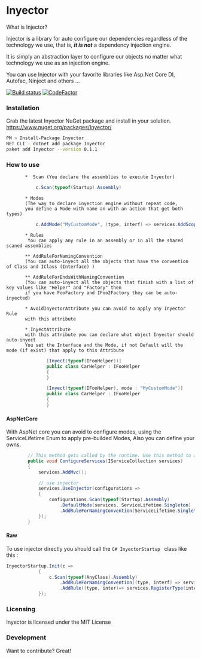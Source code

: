 # Inyector

What is Injector?

Injector is a library for auto configure our dependencies regardless of the technology we use, that is, ***it is not*** a dependency injection engine.

It is simply an abstraction layer to configure our objects no matter what technology we use as an injection engine.

You can use Injector with your favorite libraries like Asp.Net Core DI, Autofac, Ninject and others ...


[![Build status](https://ci.appveyor.com/api/projects/status/j7f6vfv3s4nwwak6?svg=true)](https://ci.appveyor.com/project/davidrevoledo/inyector)
[![CodeFactor](https://www.codefactor.io/repository/github/davidrevoledo/inyector/badge)](https://www.codefactor.io/repository/github/davidrevoledo/inyector)

### Installation
Grab the latest Inyector NuGet package and install in your solution. https://www.nuget.org/packages/Inyector/
```sh
PM > Install-Package Inyector 
NET CLI - dotnet add package Inyector 
paket add Inyector --version 0.1.1	
```

### How to use
           *  Scan (You declare the assemblies to execute Inyector)
```c#
           c.Scan(typeof(Startup).Assembly)
```    
           
           * Modes 
           (The way to declare inyection engine without repeat code,
           you define a Mode with name an with an action that get both types)
           
```c#
           c.AddMode("MyCustomMode", (type, interf) => services.AddScoped(interf, type));
```    
           
           * Rules
            You can apply any rule in an assembly or in all the shared scaned assemblies
           
           ** AddRuleForNamingConvention
           (You can auto-inyect all the objects that have the convention of Class and IClass (Interface) )
            
           ** AddRuleForEndsWithNamingConvention
           (You can auto-inyect all the objects that finish with a list of key values like "Helper" and "Factory" then
           if you have FooFactory and IFoo2Factory they can be auto-inyected)
           
           * AvoidInyectorAttribute you can avoid to apply any Inyector Rule
           with this attribute
           
           * InyectAttribute 
           with this attribute you can declare what object Inyector should auto-inyect
           You set the Interface and the Mode, if not Default will the mode (if exist) that apply to this Attribute
           
```c#
               [Inyect(typeof(IFooHelper))]
               public class CarHelper : IFooHelper
               {
               }
```    
            
```c#
               [Inyect(typeof(IFooHelper), mode : "MyCustomMode")]
               public class CarHelper : IFooHelper
               {
               }
```    

#### AspNetCore

With AspNet core you can avoid to configure modes, using the ServiceLifetime Enum to apply pre-builded Modes,
Also you can define your owns.

```c#
        // This method gets called by the runtime. Use this method to add services to the container.
        public void ConfigureServices(IServiceCollection services)
        {
            services.AddMvc();

            // use injector
            services.UseInjector(configurations =>
            {
                configurations.Scan(typeof(Startup).Assembly)
                    .DefaultMode(services, ServiceLifetime.Singleton)
                    .AddRuleForNamingConvention(ServiceLifetime.Singleton);
            });
        }
```

#### Raw
To use injector directly you should call the ```C# InyectorStartup ``` class like this :
```c#
InyectorStartup.Init(c =>
            {
                c.Scan(typeof(AnyClass).Assembly)
                    .AddRuleForNamingConvention((type, interf) => services.AddSingleton(interf, type))
                    .AddRule((type, inter)=> services.RegisterType(inter, type));
            });
```



### Licensing
Inyector is licensed under the MIT License

### Development
Want to contribute? Great!



